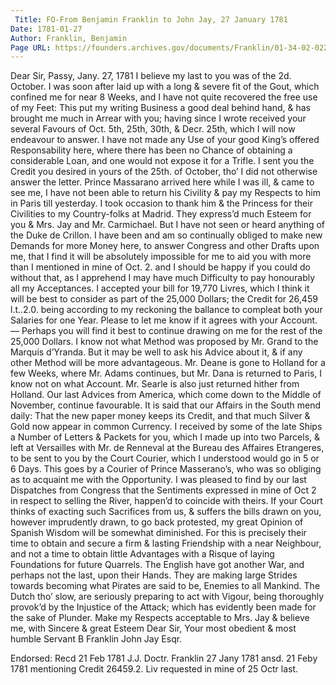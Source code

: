```yaml
---
 Title: FO-From Benjamin Franklin to John Jay, 27 January 1781
Date: 1781-01-27
Author: Franklin, Benjamin
Page URL: https://founders.archives.gov/documents/Franklin/01-34-02-0228
---
```


Dear Sir,
Passy, Jany. 27, 1781
I believe my last to you was of the 2d. October. I was soon after laid up with a long & severe fit of the Gout, which confined me for near 8 Weeks, and I have not quite recovered the free use of my Feet: This put my writing Business a good deal behind hand, & has brought me much in Arrear with you; having since I wrote received your several Favours of Oct. 5th, 25th, 30th, & Decr. 25th, which I will now endeavour to answer.
I have not made any Use of your good King’s offered Responsability here, where there has been no Chance of obtaining a considerable Loan, and one would not expose it for a Trifle.
I sent you the Credit you desired in yours of the 25th. of October, tho’ I did not otherwise answer the letter. Prince Massarano arrived here while I was ill, & came to see me, I have not been able to return his Civility & pay my Respects to him in Paris till yesterday. I took occasion to thank him & the Princess for their Civilities to my Country-folks at Madrid. They express’d much Esteem for you & Mrs. Jay and Mr. Carmichael. But I have not seen or heard anything of the Duke de Crillon.
I have been and am so continually obliged to make new Demands for more Money here, to answer Congress and other Drafts upon me, that I find it will be absolutely impossible for me to aid you with more than I mentioned in mine of Oct. 2. and I should be happy if you could do without that, as I apprehend I may have much Difficulty to pay honourably all my Acceptances. I accepted your bill for 19,770 Livres, which I think it will be best to consider as part of the 25,000 Dollars; the Credit for 26,459 l.t..2.0. being according to my reckoning the ballance to compleat both your Salaries for one Year. Please to let me know if it agrees with your Account.— Perhaps you will find it best to continue drawing on me for the rest of the 25,000 Dollars. I know not what Method was proposed by Mr. Grand to the Marquis d’Yranda. But it may be well to ask his Advice about it, & if any other Method will be more advantageous.
Mr. Deane is gone to Holland for a few Weeks, where Mr. Adams continues, but Mr. Dana is returned to Paris, I know not on what Account. Mr. Searle is also just returned hither from Holland.
Our last Advices from America, which come down to the Middle of November, continue favourable. It is said that our Affairs in the South mend daily: That the new paper money keeps its Credit, and that much Silver & Gold now appear in common Currency. I received by some of the late Ships a Number of Letters & Packets for you, which I made up into two Parcels, & left at Versailles with Mr. de Renneval at the Bureau des Affaires Etrangeres, to be sent to you by the Court Courier, which I understood would go in 5 or 6 Days. This goes by a Courier of Prince Masserano’s, who was so obliging as to acquaint me with the Opportunity.
I was pleased to find by our last Dispatches from Congress that the Sentiments expressed in mine of Oct 2 in respect to selling the River, happen’d to coincide with theirs. If your Court thinks of exacting such Sacrifices from us, & suffers the bills drawn on you, however imprudently drawn, to go back protested, my great Opinion of Spanish Wisdom will be somewhat diminished. For this is precisely their time to obtain and secure a firm & lasting Friendship with a near Neighbour, and not a time to obtain little Advantages with a Risque of laying Foundations for future Quarrels.
The English have got another War, and perhaps not the last, upon their Hands. They are making large Strides towards becoming what Pirates are said to be, Enemies to all Mankind. The Dutch tho’ slow, are seriously preparing to act with Vigour, being thoroughly provok’d by the Injustice of the Attack; which has evidently been made for the sake of Plunder.
Make my Respects acceptable to Mrs. Jay & believe me, with Sincere & great Esteem Dear Sir, Your most obedient & most humble Servant
B Franklin
John Jay Esqr.
 
Endorsed: Recd 21 Feb 1781 J.J. Doctr. Franklin 27 Jany 1781 ansd. 21 Feby 1781 mentioning Credit 26459.2. Liv requested in mine of 25 Octr last.

